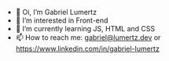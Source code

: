 - 👋 Oi, I’m Gabriel Lumertz
- 👀 I’m interested in Front-end
- 🌱 I’m currently learning JS, HTML and CSS
- 📫 How to reach me: gabriel@lumertz.dev or https://www.linkedin.com/in/gabriel-lumertz

<!---
gabriel-lumertz/gabriel-lumertz is a ✨ special ✨ repository because its `README.md` (this file) appears on your GitHub profile.
You can click the Preview link to take a look at your changes.
--->
